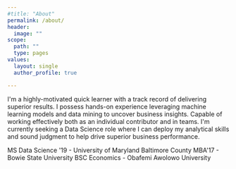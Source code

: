 ```yaml
---
#title: "About"
permalink: /about/
header:
  image: ""
scope:
  path: ""
  type: pages
values:
  layout: single
  author_profile: true

---
```

 I'm a highly-motivated quick learner with a track record of delivering superior results. I possess hands-on experience leveraging machine learning models and data mining to uncover business insights. Capable of working effectively both as an individual contributor and in teams. I'm currently seeking a Data Science role where I can deploy my analytical skills and sound judgment to help drive superior business performance.


 MS Data Science '19 - University of Maryland Baltimore County
 MBA'17 - Bowie State University
 BSC Economics - Obafemi Awolowo University
